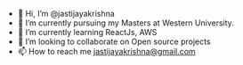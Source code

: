 - 👋 Hi, I’m @jastijayakrishna
- 👀 I’m currently pursuing my Masters at Western University.
- 🌱 I’m currently learning ReactJs, AWS
- 💞️ I’m looking to collaborate on Open source projects
- 📫 How to reach me jastijayakrishna@gmail.com

